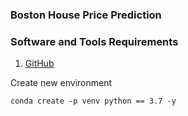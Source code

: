 ### Boston House Price Prediction

### Software and Tools Requirements

1. [GitHub](https://github.com)

Create new environment
```
conda create -p venv python == 3.7 -y
